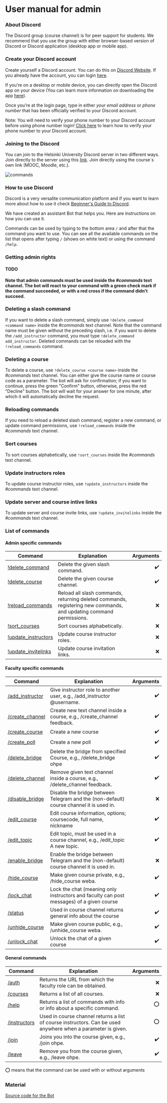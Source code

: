 # User manual for admin

### About Discord

The Discord group (course channel) is for peer support for students. We recommend that you use the group with either browser-based version of Discord or Discord application (desktop app or mobile app).

### Create your Discord account

Create yourself a Discord account. You can do this on [Discord Website](https://discord.com/). If you already have the account, you can login [here](https://discord.com/login).

If you’re on a desktop or mobile device, you can directly open the Discord app on your device (You can learn more information on downloading the app [here](https://support.discord.com/hc/en-us/articles/360033931551)).

Once you’re at the login page, type in either _your email address_ or _phone number_ that has been officially verified to your Discord account. 

Note: You will need to verify your phone number to your Discord account before using phone number login! [Click here](https://support.discord.com/hc/en-us/articles/360033931551) to learn how to verify your phone number to your Discord account.

### Joining to the Discord

You can join to the Helsinki University Discord server in two different ways. Join directly to the server using this [link]( https://study.cs.helsinki.fi/discord). Join directly using the course´s own link (MOOC, Moodle, etc.).

![commands](./images/courselink.png)

### How to use Discord

Discord is a very versalite communication platform and if you want to learn more about how to use it check [Beginner's Guide to Discord](https://support.discord.com/hc/en-us/articles/360045138571-Beginner-s-Guide-to-Discord#h_d33e3809-909b-4720-899d-db26c17bafa9).

We have created an assistant Bot that helps you. Here are instructions on how you can use it.

Commands can be used by typing to the bottom area `/` and after that the command you want to use. You can see all the available commands on the list that opens after typing `/` (shows on white text) or using the command `/help`.

### Getting admin rights

#### TODO ####

**Note that admin commands must be used inside the _#commands_ text channel. The bot will react to your command with a green check mark if the command succeeded, or with a red cross if the command didn't succeed.**

### Deleting a slash command ###

If you want to delete a slash command, simply use `!delete_command <command name>` inside the _#commands_ text channel. Note that the command name must be given without the preceding slash, i.e. if you want to delete the `/add_instructor` command, you must type `!delete_command add_instructor`. Deleted commands can be reloaded with the `!reload_commands` command.

### Deleting a course ###

To delete a course, use `!delete_course <course name>` inside the _#commands_ text channel. You can either give the course name or course code as a parameter. The bot will ask for confirmation; if you want to continue, press the green "Confirm" button, otherwise, press the red "Decline" button. The bot will wait for your answer for one minute, after which it will automatically decline the request.

### Reloading commands ###

If you need to reload a deleted slash command, register a new command, or update command permissions, use `!reload_commands` inside the _#commands_ text channel.

### Sort courses ###

To sort courses alphabetically, use `!sort_courses` inside the _#commands_ text channel.

### Update instructors roles ###

To update course instructor roles, use `!update_instructors` inside the _#commands_ text channel.

### Update server and course intive links ###

To update server and course invite links, use `!update_invitelinks` inside the _#commands_ text channel.

### List of commands

#### Admin specific commands ####

Command | Explanation | Arguments
--------|-------------|----------:
[!delete_command](./command/admin/delete_command.md) | Delete the given slash command. | :heavy_check_mark:
[!delete_course](./command/admin/delete_course.md) | Delete the given course channel. | :heavy_check_mark:
[!reload_commands](./command/admin/reload_commands.md) | Reload all slash commands, returning deleted commands, registering new commands, and updating command permissions. | :x:
[!sort_courses](./command/admin/sort_courses.md) | Sort courses alphabetically. | :x:
[!update_instructors](./command/admin/update_instructors.md) | Update course instructor roles. | :x:
[!update_invitelinks](./command/admin/update_invitelinks.md) | Update course invitation links. | :x:

#### Faculty specific commands ####

Command | Explanation | Arguments
--------|-------------|----------:
[/add_instructor](./commands/faculty/add_instructor.md) | Give instructor role to another user, e.g., /add_instructor @username. | :heavy_check_mark:
[/create_channel](./commands/faculty/create_channel.md) | Create new text channel inside a course, e.g., /create_channel feedback. | :heavy_check_mark:
[/create_course](./commands/faculty/create_course.md) | Create a new course | :heavy_check_mark:
[/create_poll](./commands/faculty/create_poll.md) | Create a new poll | :heavy_check_mark:
[/delete_bridge](./commands/faculty/delete_bridge.md) | Delete the bridge from specified Course, e.g., /delete_bridge ohpe | :heavy_check_mark:
[/delete_channel](./commands/faculty/delete_channel.md) | Remove given text channel inside a course, e.g., /delete_channel feedback. | :heavy_check_mark:
[/disable_bridge](./commands/faculty/disable_bridge.md) | Disable the bridge between Telegram and the (non-default) course channel it is used in. | :x:
[/edit_course](./commands/faculty/edit_course.md) | Edit course information, options; coursecode, full name, nickname | :heavy_check_mark:
[/edit_topic](./commands/faculty/edit_topic.md) | Edit topic, must be used in a course channel, e.g., /edit_topic A new topic. | :heavy_check_mark:
[/enable_bridge](./commands/faculty/enable_bridge.md) | Enable the bridge between Telegram and the (non-default) course channel it is used in. | :x:
[/hide_course](./commands/faculty/hide_course.md)| Make given course private, e.g., /hide_course weba. | :heavy_check_mark:
[/lock_chat](./commands/faculty/lock_chat.md) | Lock the chat (meaning only instructors and faculty can post messages) of a given course | :heavy_check_mark:
[/status](./commands/faculty/status.md) | Used in course channel returns general info about the course | :heavy_check_mark:
[/unhide_course](./commands/faculty/unhide_course.md) | Make given course public, e.g., /unhide_course weba. | :heavy_check_mark:
[/unlock_chat](./commands/faculty/unlock_chat.md) | Unlock the chat of a given course | :heavy_check_mark:

#### General commands ####

Command | Explanation | Arguments
--------|-------------|----------:
[/auth](./commands/general/auth.md) | Returns the URL from which the faculty role can be obtained. | :x:
[/courses](./commands/general/courses.md) | Returns a list of all courses. | :x:
[/help](./commands/general/help.md) | Returns a list of commands with info or info about a specific command. | :o:
[/instructors](./commands/general/instructors.md) | Used in course channel returns a list of course instructors. Can be used anywhere when a parameter is given. | :o:
[/join](./commands/general/join.md) | Joins you into the course given, e.g., /join ohpe. | :heavy_check_mark:
[/leave](./commands/general/leave.md) | Remove you from the course given, e.g., /leave ohpe. | :heavy_check_mark:

:o: means that the command can be used with or without arguments

### Material

[Source code for the Bot](https://github.com/Ohtuproju2021syksy/Discord-Bot-better)